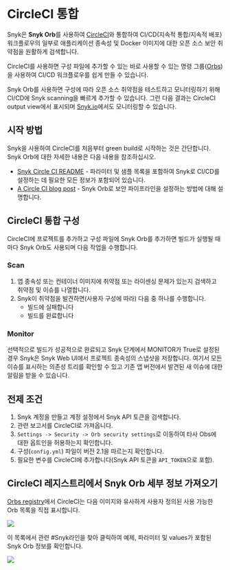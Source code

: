 # CircleCI 통합

Snyk은 **Snyk Orb**를 사용하여 [CircleCI](https://circleci.com/)와 통합하여 CI/CD(지속적 통합/지속적 배포) 워크플로우의 일부로 애플리케이션 종속성 및 Docker 이미지에 대한 오픈 소스 보안 취약점을 원활하게 검색합니다.

CircleCI를 사용하면 구성 파일에 추가할 수 있는 바로 사용할 수 있는 명령 그룹([Orbs](https://circleci.com/orbs/))을 사용하여 CI/CD 워크플로우를 쉽게 만들 수 있습니다.

Snyk Orb를 사용하면 구성에 따라 오픈 소스 취약점을 테스트하고 모니터링하기 위해 CI/CD에 Snyk scanning을 빠르게 추가할 수 있습니다. 그런 다음 결과는 CircleCI output view에서 표시되며 [Snyk.io](http://app.snyk.io/)에서도 모니터링할 수 있습니다.

## 시작 방법 <a href="#getting-started" id="getting-started"></a>

Snyk을 사용하여 CircleCI를 처음부터 green build로 시작하는 것은 간단합니다. Snyk Orb에 대한 자세한 내용은 다음 내용을 참조하십시오.

* ​[Snyk Circle CI README](https://circleci.com/orbs/registry/orb/snyk/snyk) - 파라미터 및 샘플 목록을 포함하여 Snyk로 CI/CD를 설정하는 데 필요한 모든 정보가 포함되어 있습니다.
* ​[A Circle CI blog post](https://circleci.com/blog/adding-application-and-image-scanning-to-your-cicd-pipeline/) - Snyk Orb로 보안 파이프라인을 설정하는 방법에 대해 설명합니다.

## CircleCI 통합 구성 <a href="#configure-your-circleci-integration" id="configure-your-circleci-integration"></a>

CircleCI에 프로젝트를 추가하고 구성 파일에 Snyk Orb를 추가하면 빌드가 실행될 때마다 Snyk Orb도 사용되며 다음 작업을 수행합니다.

### Scan <a href="#scan" id="scan"></a>

1. 앱 종속성 또는 컨테이너 이미지에 취약점 또는 라이센싱 문제가 있는지 검색하고 취약점 및 이슈를 나열합니다.
2. Snyk이 취약점을 발견하면(사용자 구성에 따라) 다음 중 하나를 수행합니다.
   * 빌드에 실패합니다
   * 빌드를 완료합니다

### **Monitor** <a href="#monitor" id="monitor"></a>

선택적으로 빌드가 성공적으로 완료되고 Snyk 단계에서 MONITOR가 True로 설정된 경우 Snyk은 Snyk Web UI에서 프로젝트 종속성의 스냅샷을 저장합니다. 여기서 모든 이슈를 표시하는 의존성 트리를 확인할 수 있고 기존 앱 버전에서 발견된 새 이슈에 대한 알림을 받을 수 있습니다.

## 전제 조건 <a href="#prerequisites" id="prerequisites"></a>

1. Snyk 계정을 만들고 계정 설정에서 Snyk API 토큰을 검색합니다.
2. 관련 보고서를 CircleCI로 가져옵니다.
3. `Settings -> Security -> Orb security settings`로 이동하여 타사 Obs에 대한 옵트인을 허용하는지 확인합니다.
4. 구성(`config.yml`) 파일이 버전 2.1을 따르는지 확인합니다.
5. 필요한 변수를 CircleCI에 추가합니다(Snyk API 토큰을 `API_TOKEN`으로 포함).

## CircleCI 레지스트리에서 Snyk Orb 세부 정보 가져오기 <a href="#getting-snyk-orb-details-from-the-circleci-registry" id="getting-snyk-orb-details-from-the-circleci-registry"></a>

[Orbs registry](https://circleci.com/orbs/registry/)에서 CircleCI는 다음 이미지와 유사하게 사용자 정의된 사용 가능한 Orb 목록을 직접 표시합니다.

![](https://3099555661-files.gitbook.io/\~/files/v0/b/gitbook-x-prod.appspot.com/o/spaces%2F-MdwVZ6HOZriajCf5nXH%2Fuploads%2Fgit-blob-0772d8d5078d6ffe15a2a0ced44c47929b665706%2Fuuid-10d3ba7f-799b-45a9-5c8e-b2abe9aab955-en.png?alt=media\&token=056399ea-f3b2-417c-b7c8-7f4f32a54f39)

이 목록에서 관련 #Snyk라인을 찾아 클릭하여 예제, 파라미터 및 values가 포함된 Snyk Orb 정보를 확인합니다.

![](https://3099555661-files.gitbook.io/\~/files/v0/b/gitbook-x-prod.appspot.com/o/spaces%2F-MdwVZ6HOZriajCf5nXH%2Fuploads%2Fgit-blob-fc231ba2641aace6ee14f4f7db8ae9b0ca89ffba%2Fuuid-ce212e67-b7ac-3cf7-4772-c84f6897aed9-en.png?alt=media\&token=21308823-93a6-460e-8083-0456db59e1b2)
